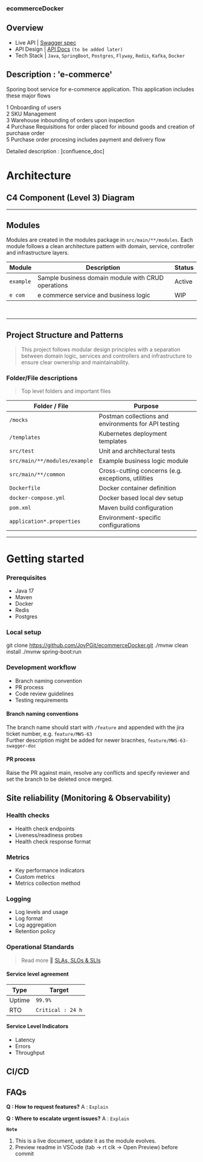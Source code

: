 ### ecommerceDocker

## Overview

- Live API         | [Swagger spec](http://localhost:8000/swagger-ui/index.html#/)
- API Design       | [API Docs](<Doc Link>) `(to be added later)`
- Tech Stack       | `Java`, `SpringBoot`, `Postgres`, `Flyway`, `Redis`, `Kafka`, `Docker`

## Description : 'e-commerce'

Sporing boot service for e-commerce application. This application includes 
these major flows

1 Onboarding of users <br>
2 SKU Management <br>
3 Warehouse inbounding of orders upon inspection <br>
4 Purchase Requisitions for order placed for inbound goods and creation of 
purchase order <br>
5 Purchase order procesing includes payment and delivery flow <br> 

Detailed description : [confluence_doc]


# Architecture
## C4 Component (Level 3) Diagram

---

## Modules

Modules are created in the modules package in `src/main/**/modules`. Each module follows 
a clean architecture pattern with domain, service, controller and infrastructure layers.


|Module         | Description | Status      |
|---------------|-------------|-------------|
|`example`      | Sample business domain module with CRUD operations| Active |
|`e com`        | e commerce service and business logic             | WIP    |
<br>

---


## Project Structure and Patterns

> This project follows modular design principles with a separation between domain logic, services and controllers and infrastructure to ensure clear ownership and maintainability.


### Folder/File descriptions
> Top level folders and important files

| Folder / File                | Purpose                                              |
|------------------------------|------------------------------------------------------|
|`/mocks`                      | Postman collections and environments for API testing |
|`/templates`                  | Kubernetes deployment templates                      |
|`src/test`                    | Unit and architectural tests                         |
|`src/main/**/modules/example` | Example business logic module                        |
|`src/main/**/common`          | Cross-cutting concerns (e.g. exceptions, utilities   |
|`Dockerfile`                  | Docker container definition                          |
|`docker-compose.yml`          | Docker based local dev setup                         |
|`pom.xml`                     | Maven build configuration                            |
|`application*.properties`     | Environment-specific configurations                  |

---
# Getting started
### Prerequisites
- Java 17
- Maven
- Docker
- Redis
- Postgres

### Local setup

git clone <https://github.com/JoyPGit/ecommerceDocker.git> 
./mvnw clean install
./mvnw spring-boot:run

### Development workflow
- Branch naming convention
- PR process
- Code review guidelines
- Testing requirements

#### Branch naming conventions
The branch name should start with `/feature` and appended with the jira ticket number, 
e.g. `feature/MWS-63` <br>
Further description might be added for newer bracnhes, `feature/MWS-63-swagger-doc`

#### PR process
Raise the PR against main, resolve any conflicts and specify reviewer and set the branch 
to be deleted once merged.

## Site reliability (Monitoring & Observability)

### Health checks
- Health check endpoints
- Liveness/readiness probes
- Health check response format

### Metrics
- Key performance indicators
- Custom metrics
- Metrics collection method

### Logging
- Log levels and usage
- Log format
- Log aggregation
- Retention policy

### Operational Standards
> Read more &#x1F4CE; [SLAs, SLOs & SLIs](https://sre.google/sre-book/service-level-objectives/)

#### Service level agreement
| Type   | Target            |
|--------|-------------------|
| Uptime | `99.9%`           |
| RTO    | `Critical : 24 h` |

#### Service Level Indicators
- Latency
- Errors
- Throughput


## CI/CD


## FAQs

**Q : How to request features?**
A : `Explain`

**Q : Where to escalate urgent issues?**
A : `Explain`


**`Note`**
1. This is a live document, update it as the module evolves.
1. Preview readme in VSCode (tab -> rt clk -> Open Preview) before commit